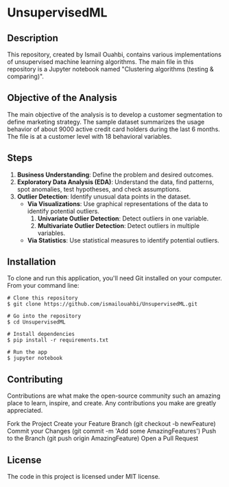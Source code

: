 # UnsupervisedML

## Description
This repository, created by Ismail Ouahbi, contains various implementations of unsupervised machine learning algorithms. The main file in this repository is a Jupyter notebook named "Clustering algorithms (testing & comparing)".

## Objective of the Analysis
The main objective of the analysis is to develop a customer segmentation to define marketing strategy. The sample dataset summarizes the usage behavior of about 9000 active credit card holders during the last 6 months. The file is at a customer level with 18 behavioral variables.

## Steps
1. **Business Understanding**: Define the problem and desired outcomes.
2. **Exploratory Data Analysis (EDA)**: Understand the data, find patterns, spot anomalies, test hypotheses, and check assumptions.
3. **Outlier Detection**: Identify unusual data points in the dataset.
   - **Via Visualizations**: Use graphical representations of the data to identify potential outliers.
     1. **Univariate Outlier Detection**: Detect outliers in one variable.
     2. **Multivariate Outlier Detection**: Detect outliers in multiple variables.
   - **Via Statistics**: Use statistical measures to identify potential outliers.

## Installation
To clone and run this application, you'll need Git installed on your computer. From your command line:

```
# Clone this repository
$ git clone https://github.com/ismailouahbi/UnsupervisedML.git

# Go into the repository
$ cd UnsupervisedML

# Install dependencies
$ pip install -r requirements.txt

# Run the app
$ jupyter notebook

````


## Contributing
Contributions are what make the open-source community such an amazing place to learn, inspire, and create. Any contributions you make are greatly appreciated.

Fork the Project
Create your Feature Branch (git checkout -b newFeature)
Commit your Changes (git commit -m 'Add some AmazingFeatures')
Push to the Branch (git push origin AmazingFeature)
Open a Pull Request

## License
The code in this project is licensed under MIT license.

